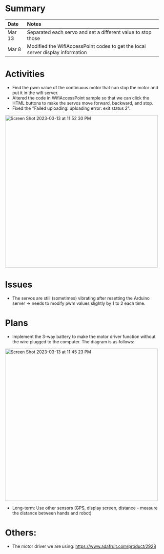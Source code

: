 # Summary

| Date   | Notes
| :----- | :-------------------------------
| Mar 13 | Separated each servo and set a different value to stop those
| Mar 8 | Modified the WifiAccessPoint codes to get the local server display information


# Activities
* Find the pwm value of the continuous motor that can stop the motor and put it in the wifi server.
* Altered the code in WifiAccessPoint sample so that we can click the HTML buttons to make the servos move forward, backward, and stop.
* Fixed the  "Failed uploading: uploading error: exit status 2". 
<img width="500" alt="Screen Shot 2023-03-13 at 11 52 30 PM" src="https://user-images.githubusercontent.com/79251745/224919191-448749df-7f8f-4e57-9c54-6ef20f5a5f02.png">



# Issues
* The servos are still (sometimes) vibrating after resetting the Arduino server -> needs to modify pwm values slightly by 1 to 2 each time.

# Plans
* Implement the 3-way battery to make the motor driver function without the wire plugged to the computer. The diagram is as follows:
<img width="500" alt="Screen Shot 2023-03-13 at 11 45 23 PM" src="https://user-images.githubusercontent.com/79251745/224917729-b6648f25-3893-40a5-9c07-a09c63fe1d69.png">


* Long-term: Use other sensors (GPS, display screen, distance - measure the distance between hands and robot)


# Others:
* The motor driver we are using: https://www.adafruit.com/product/2928  
